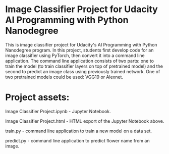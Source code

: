 # Image Classifier Project for Udacity AI Programming with Python Nanodegree

This is image classifier project for Udacity's AI Programming with Python Nanodegree program. In this project, students first develop code for an image classifier using PyTorch, then convert it into a command line application. The command line application consists of two parts: one to train the model (to train classifier layers on top of pretrained model) and the second to predict an image class using previously trained network. One of two pretrained models could be used: VGG19 or Alexnet.

# Project assets:

Image Classifier Project.ipynb  - Jupyter Notebook.

Image Classifier Project.html  - HTML export of the Jupyter Notebook above.

train.py - command line application to train a new model on a data set.

predict.py - command line application to predict flower name from an image.


